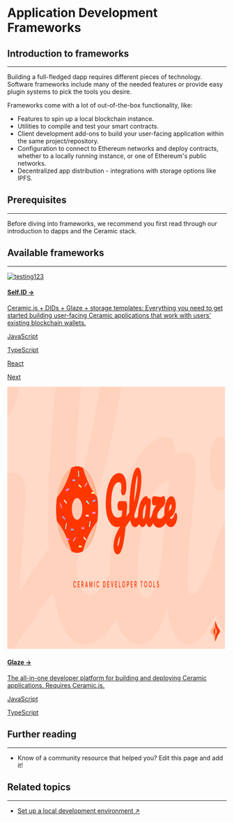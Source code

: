 # Application Development Frameworks

## Introduction to frameworks

---

Building a full-fledged dapp requires different pieces of technology. Software frameworks include many of the needed features or provide easy plugin systems to pick the tools you desire.

Frameworks come with a lot of out-of-the-box functionality, like:

- Features to spin up a local blockchain instance.
- Utilities to compile and test your smart contracts.
- Client development add-ons to build your user-facing application within the same project/repository.
- Configuration to connect to Ethereum networks and deploy contracts, whether to a locally running instance, or one of Ethereum's public networks.
- Decentralized app distribution - integrations with storage options like IPFS.

## Prerequisites

---

Before diving into frameworks, we recommend you first read through our introduction to dapps and the Ceramic stack.

## Available frameworks

---

<div class="txtl-options half">
  <a href="../tools/self-id" class="box">
    <img src="/images/self.png" alt="testing123" width="500" height="600">
    <h4>Self.ID →</h4>
    <p>Ceramic.js + DIDs + Glaze + storage templates: Everything you need to get started building user-facing Ceramic applications that work with users' existing blockchain wallets.</p>
    <div class="tags">
      <div class="tag">
        <p>JavaScript</p>
      </div>
      <div class="tag">
        <p>TypeScript</p>
      </div>
      <div class="tag">
        <p>React</p>
      </div>
      <div class="tag">
        <p>Next</p>
      </div>
    </div>
  </a>
  <span class="box-space"> </span>
  <a href="../docs/glaze-suite" class="box">
    <img src="/images/glaze.png" alt="testing123" width="500" height="600">
    <h4>Glaze →</h4>
    <p>The all-in-one developer platform for building and deploying Ceramic applications. Requires Ceramic.js. </p>
    <div class="tags">
      <div class="tag">
        <p>JavaScript</p>
      </div>
      <div class="tag">
        <p>TypeScript</p>
      </div>
    </div>
  </a>
</div>

## Further reading

---

- Know of a community resource that helped you? Edit this page and add it!

## Related topics

---

- [Set up a local development environment ↗]()